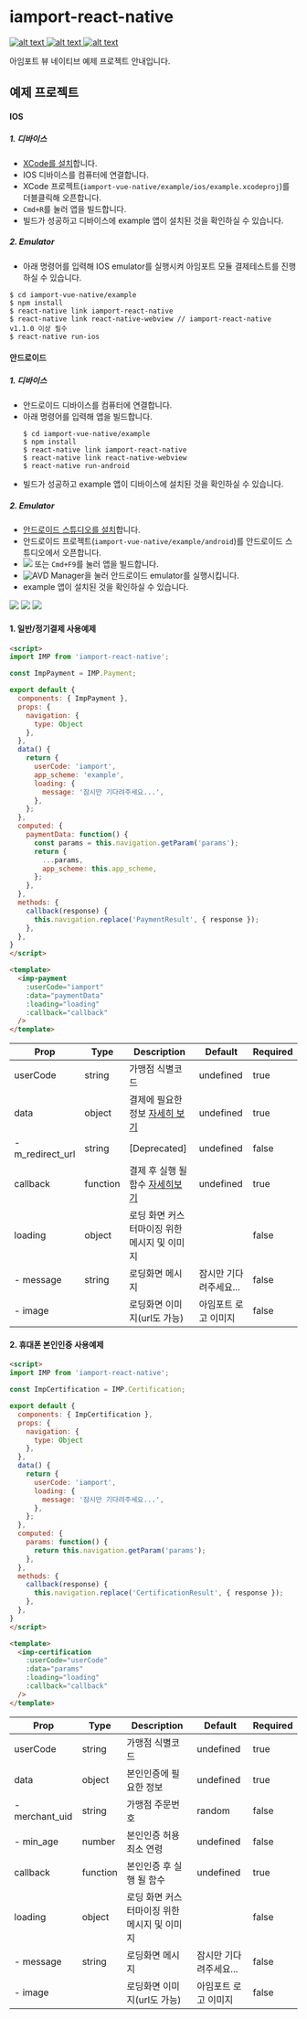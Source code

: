 # iamport-react-native
[ ![alt text](https://img.shields.io/badge/react-v16.8.6-orange.svg?longCache=true&style=flat-square) ](https://github.com/facebook/react/)
[ ![alt text](https://img.shields.io/badge/react--native-v0.59.8-yellow.svg?longCache=true&style=flat-square) ](https://github.com/facebook/react-native)
[ ![alt text](https://img.shields.io/badge/query--string-v6.1.0-green.svg?longCache=true&style=flat-square) ](https://github.com/sindresorhus/query-string)

아임포트 뷰 네이티브 예제 프로젝트 안내입니다.

## 예제 프로젝트
#### IOS
##### 1. 디바이스
  - [XCode를 설치](https://developer.apple.com/xcode)합니다.
  - IOS 디바이스를 컴퓨터에 연결합니다.
  - XCode 프로젝트(`iamport-vue-native/example/ios/example.xcodeproj`)를 더블클릭해 오픈합니다.
  - `Cmd+R`를 눌러 앱을 빌드합니다.
  - 빌드가 성공하고 디바이스에 example 앱이 설치된 것을 확인하실 수 있습니다.

##### 2. Emulator
  - 아래 명령어를 입력해 IOS emulator를 실행시켜 아임포트 모듈 결제테스트를 진행하실 수 있습니다.
  ```
  $ cd iamport-vue-native/example
  $ npm install
  $ react-native link iamport-react-native
  $ react-native link react-native-webview // iamport-react-native v1.1.0 이상 필수
  $ react-native run-ios
  ```

#### 안드로이드
##### 1. 디바이스
  - 안드로이드 디바이스를 컴퓨터에 연결합니다.
  - 아래 명령어를 입력해 앱을 빌드합니다.
    ```
    $ cd iamport-vue-native/example
    $ npm install
    $ react-native link iamport-react-native
    $ react-native link react-native-webview
    $ react-native run-android
    ```
  - 빌드가 성공하고 example 앱이 디바이스에 설치된 것을 확인하실 수 있습니다.

##### 2. Emulator
  - [안드로이드 스튜디오를 설치](https://developer.android.com/studio)합니다.
  - 안드로이드 프로젝트(`iamport-vue-native/example/android`)를 안드로이드 스튜디오에서 오픈합니다.
  - ![](https://github.com/iamport/iamport-react-native/raw/master/src/img/android-studio-build.png) 또는 `Cmd+F9`를 눌러 앱을 빌드합니다.
  - ![AVD Manager](https://github.com/iamport/iamport-react-native/raw/master/src/img/android-studio-avd-manager.png)을 눌러 안드로이드 emulator를 실행시킵니다.
  - example 앱이 설치된 것을 확인하실 수 있습니다.

![](https://github.com/iamport/iamport-react-native/raw/master/src/img/ios-emulator-home.png)
![](https://github.com/iamport/iamport-react-native/raw/master/src/img/ios-emulator-payment.png)
![](https://github.com/iamport/iamport-react-native/raw/master/src/img/ios-emulator-certification.png)



#### 1. 일반/정기결제 사용예제
```html
<script>
import IMP from 'iamport-react-native';

const ImpPayment = IMP.Payment;

export default {
  components: { ImpPayment },
  props: {
    navigation: {
      type: Object
    },
  },
  data() {
    return {
      userCode: 'iamport',
      app_scheme: 'example',
      loading: {
        message: '잠시만 기다려주세요...',
      },
    };
  },
  computed: {
    paymentData: function() {
      const params = this.navigation.getParam('params');
      return {
        ...params,
        app_scheme: this.app_scheme,
      };
    },
  },
  methods: {
    callback(response) {
      this.navigation.replace('PaymentResult', { response });
    },
  },
}
</script>

<template>
  <imp-payment
    :userCode="iamport"
    :data="paymentData"
    :loading="loading"
    :callback="callback"
  />
</template>
```

| Prop             | Type          |  Description                                                | Default             | Required   |
| ---------------- | ------------- | ----------------------------------------------------------- | ------------------- | ---------- |
| userCode         | string        | 가맹점 식별코드                                                 | undefined           | true       |
| data             | object        | 결제에 필요한 정보 [자세히 보기](https://docs.iamport.kr/tech/imp) | undefined           | true       |
| - m_redirect_url | string        | [Deprecated]                                                | undefined           | false       |
| callback         | function      | 결제 후 실행 될 함수 [자세히보기](#callback)                       | undefined           | true       |
| loading          | object        | 로딩 화면 커스터마이징 위한 메시지 및 이미지                          |                     | false      |
| - message        | string        | 로딩화면 메시지                                                 | 잠시만 기다려주세요...    | false      |
| - image          |               | 로딩화면 이미지(url도 가능)                                       | 아임포트 로고 이미지     | false      |




#### 2. 휴대폰 본인인증 사용예제
```html
<script>
import IMP from 'iamport-react-native';

const ImpCertification = IMP.Certification;

export default {
  components: { ImpCertification },
  props: {
    navigation: {
      type: Object
    },
  },
  data() {
    return {
      userCode: 'iamport',
      loading: {
        message: '잠시만 기다려주세요...',
      },
    };
  },
  computed: {
    params: function() {
      return this.navigation.getParam('params');
    },
  },
  methods: {
    callback(response) {
      this.navigation.replace('CertificationResult', { response });
    },
  },
}
</script>

<template>
  <imp-certification
    :userCode="userCode"
    :data="params"
    :loading="loading"
    :callback="callback"
  />
</template>
```

| Prop          | Type          |  Description                       | Default             | Required   |
| ------------- | ------------- | ---------------------------------- | ------------------- | ---------- |
| userCode      | string        | 가맹점 식별코드                        | undefined           | true       |
| data          | object        | 본인인증에 필요한 정보                   | undefined           | true       |
| - merchant_uid| string        | 가맹점 주문번호                        | random              | false      |
| - min_age     | number        | 본인인증 허용 최소 연령                  | undefined           | false      |
| callback      | function      | 본인인증 후 실행 될 함수                 | undefined           | true       |
| loading       | object        | 로딩 화면 커스터마이징 위한 메시지 및 이미지  |                     | false      |
| - message     | string        | 로딩화면 메시지                        | 잠시만 기다려주세요...   | false      |
| - image       |               | 로딩화면 이미지(url도 가능)              | 아임포트 로고 이미지     | false      |
